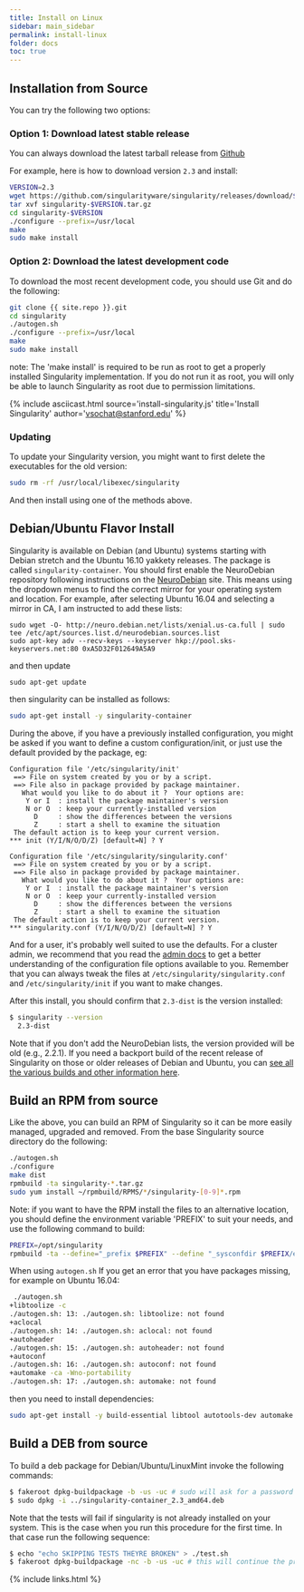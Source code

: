 ```yaml
---
title: Install on Linux
sidebar: main_sidebar
permalink: install-linux
folder: docs
toc: true
---
```


## Installation from Source

You can try the following two options:

### Option 1: Download latest stable release
You can always download the latest tarball release from <a href="{{ site.repo }}/releases" target="_blank">Github</a>

For example, here is how to download version `2.3` and install:

```bash
VERSION=2.3
wget https://github.com/singularityware/singularity/releases/download/$VERSION/singularity-$VERSION.tar.gz
tar xvf singularity-$VERSION.tar.gz
cd singularity-$VERSION
./configure --prefix=/usr/local
make
sudo make install
```

### Option 2: Download the latest development code
To download the most recent development code, you should use Git and do the following:

```bash
git clone {{ site.repo }}.git
cd singularity
./autogen.sh
./configure --prefix=/usr/local
make
sudo make install
```

note: The 'make install' is required to be run as root to get a properly installed Singularity implementation. If you do not run it as root, you will only be able to launch Singularity as root due to permission limitations.

{% include asciicast.html source='install-singularity.js' title='Install Singularity' author='vsochat@stanford.edu' %}


### Updating

To update your Singularity version, you might want to first delete the executables for the old version:

```bash
sudo rm -rf /usr/local/libexec/singularity
```
And then install using one of the methods above.



## Debian/Ubuntu Flavor Install
Singularity is available on Debian (and Ubuntu) systems starting with Debian stretch and the Ubuntu 16.10 yakkety releases. The package is called `singularity-container`. You should first enable the NeuroDebian repository following instructions on the <a href="http://neuro.debian.net" target="_blank">NeuroDebian</a> site. This means using the dropdown menus to find the correct mirror for your operating system and location. For example, after selecting Ubuntu 16.04 and selecting a mirror in CA, I am instructed to add these lists:

```
sudo wget -O- http://neuro.debian.net/lists/xenial.us-ca.full | sudo tee /etc/apt/sources.list.d/neurodebian.sources.list
sudo apt-key adv --recv-keys --keyserver hkp://pool.sks-keyservers.net:80 0xA5D32F012649A5A9
```

and then update

```
sudo apt-get update
```

then singularity can be installed as follows:

```bash
sudo apt-get install -y singularity-container
```

During the above, if you have a previously installed configuration, you might be asked if you want to define a custom configuration/init, or just use the default provided by the package, eg:

```
Configuration file '/etc/singularity/init'
 ==> File on system created by you or by a script.
 ==> File also in package provided by package maintainer.
   What would you like to do about it ?  Your options are:
    Y or I  : install the package maintainer's version
    N or O  : keep your currently-installed version
      D     : show the differences between the versions
      Z     : start a shell to examine the situation
 The default action is to keep your current version.
*** init (Y/I/N/O/D/Z) [default=N] ? Y

Configuration file '/etc/singularity/singularity.conf'
 ==> File on system created by you or by a script.
 ==> File also in package provided by package maintainer.
   What would you like to do about it ?  Your options are:
    Y or I  : install the package maintainer's version
    N or O  : keep your currently-installed version
      D     : show the differences between the versions
      Z     : start a shell to examine the situation
 The default action is to keep your current version.
*** singularity.conf (Y/I/N/O/D/Z) [default=N] ? Y
```

And for a user, it's probably well suited to use the defaults. For a cluster admin, we recommend that you read the <a href="/admin-docs">admin docs</a> to get a better understanding of the configuration file options available to you. Remember that you can always tweak the files at `/etc/singularity/singularity.conf` and `/etc/singularity/init` if you want to make changes.

After this install, you should confirm that `2.3-dist` is the version installed:

```bash
$ singularity --version
  2.3-dist
```

Note that if you don't add the NeuroDebian lists, the version provided will be old (e.g., 2.2.1). If you need a backport build of the recent release of Singularity on those or older releases of Debian and Ubuntu, you can <a href="http://neuro.debian.net/pkgs/singularity-container.html" target="_blank">see all the various builds and other information here</a>.


## Build an RPM from source
Like the above, you can build an RPM of Singularity so it can be more easily managed, upgraded and removed. From the base Singularity source directory do the following:

```bash
./autogen.sh
./configure
make dist
rpmbuild -ta singularity-*.tar.gz
sudo yum install ~/rpmbuild/RPMS/*/singularity-[0-9]*.rpm
```

Note: if you want to have the RPM install the files to an alternative location, you should define the environment variable 'PREFIX' to suit your needs, and use the following command to build:

```bash
PREFIX=/opt/singularity
rpmbuild -ta --define="_prefix $PREFIX" --define "_sysconfdir $PREFIX/etc" --define "_defaultdocdir $PREFIX/share" singularity-*.tar.gz
```

When using `autogen.sh` If you get an error that you have packages missing, for example on Ubuntu 16.04:

```bash
 ./autogen.sh
+libtoolize -c
./autogen.sh: 13: ./autogen.sh: libtoolize: not found
+aclocal
./autogen.sh: 14: ./autogen.sh: aclocal: not found
+autoheader
./autogen.sh: 15: ./autogen.sh: autoheader: not found
+autoconf
./autogen.sh: 16: ./autogen.sh: autoconf: not found
+automake -ca -Wno-portability
./autogen.sh: 17: ./autogen.sh: automake: not found
```

then you need to install dependencies:


```bash
sudo apt-get install -y build-essential libtool autotools-dev automake autoconf
```

## Build a DEB from source

To build a deb package for Debian/Ubuntu/LinuxMint invoke the following commands:

```bash
$ fakeroot dpkg-buildpackage -b -us -uc # sudo will ask for a password to run the tests
$ sudo dpkg -i ../singularity-container_2.3_amd64.deb
```
 
Note that the tests will fail if singularity is not already installed on your system. This is the case when you run this procedure for the first time.
In that case run the following sequence:

```bash
$ echo "echo SKIPPING TESTS THEYRE BROKEN" > ./test.sh
$ fakeroot dpkg-buildpackage -nc -b -us -uc # this will continue the previous build without an initial 'make clean'
```

{% include links.html %}
